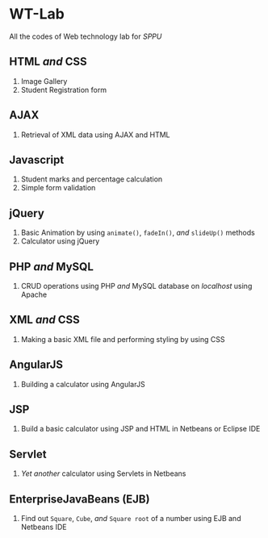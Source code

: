# WT-Lab
All the codes of Web technology lab for _SPPU_

## HTML *and* CSS
1. Image Gallery
2. Student Registration form

## AJAX
1. Retrieval of XML data using AJAX and HTML

## Javascript
1. Student marks and percentage calculation
2. Simple form validation

## jQuery
1. Basic Animation by using `animate()`, `fadeIn()`, *and* `slideUp()` methods
2. Calculator using jQuery

## PHP *and* MySQL
1. CRUD operations using PHP *and* MySQL database on *localhost* using Apache

## XML *and* CSS
1. Making a basic XML file and performing styling by using CSS

## AngularJS
1. Building a calculator using AngularJS

## JSP
1. Build a basic calculator using JSP and HTML in Netbeans or Eclipse IDE

## Servlet
1. *Yet another* calculator using Servlets in Netbeans 

## EnterpriseJavaBeans (EJB)
1. Find out `Square`, `Cube`, *and* `Square root` of a number using EJB and Netbeans IDE

